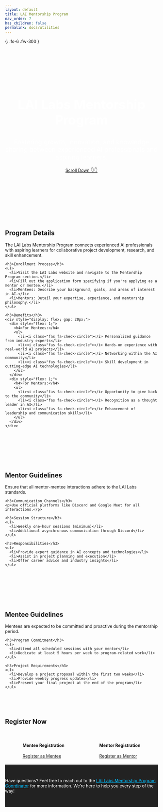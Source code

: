 ```yaml
---
layout: default
title: LAI Mentorship Program
nav_order: 7
has_children: false
permalink: docs/utilities
---
```


{: .fs-6 .fw-300 }
<!-- Hero Section -->
<section class="hero-section" style=" background-size: cover; padding: 100px 0; color: white; text-align: center;">
  <div class="container">
    <h1 style="font-size: 3em; font-weight: bold;">LAI Labs Mentorship Program</h1>
    <p style="font-size: 1.5em;">Fostering growth, innovation, and knowledge sharing between experienced AI professionals and aspiring learners.</p>
    <a href="#main-content" id="view-more" class="btn btn-primary" style="margin-top: 20px;">Scroll Down 👇👇</a>
  </div>
</section>

<!-- Main Content Section -->
<section id="main-content" class="program-details-section" style="padding: 50px 0;">
  <div class="container">
    <h2>Program Details</h2>
    <p>The LAI Labs Mentorship Program connects experienced AI professionals with aspiring learners for collaborative project development, research, and skill enhancement.</p>

    <h3>Enrollment Process</h3>
    <ul>
      <li>Visit the LAI Labs website and navigate to the Mentorship Program section.</li>
      <li>Fill out the application form specifying if you're applying as a mentor or mentee.</li>
      <li>Mentees: Describe your background, goals, and areas of interest in AI.</li>
      <li>Mentors: Detail your expertise, experience, and mentorship philosophy.</li>
    </ul>

    <h3>Benefits</h3>
    <div style="display: flex; gap: 20px;">
      <div style="flex: 1;">
        <h4>For Mentees:</h4>
        <ul>
          <li><i class="fas fa-check-circle"></i> Personalized guidance from industry experts</li>
          <li><i class="fas fa-check-circle"></i> Hands-on experience with real-world AI projects</li>
          <li><i class="fas fa-check-circle"></i> Networking within the AI community</li>
          <li><i class="fas fa-check-circle"></i> Skill development in cutting-edge AI technologies</li>
        </ul>
      </div>
      <div style="flex: 1;">
        <h4>For Mentors:</h4>
        <ul>
          <li><i class="fas fa-check-circle"></i> Opportunity to give back to the community</li>
          <li><i class="fas fa-check-circle"></i> Recognition as a thought leader in AI</li>
          <li><i class="fas fa-check-circle"></i> Enhancement of leadership and communication skills</li>
        </ul>
      </div>
    </div>
  </div>
</section>

<!-- Mentor Guidelines Section -->
<section class="mentor-guidelines-section" style=" padding: 50px 0; ">
  <div class="container">
    <h2>Mentor Guidelines</h2>
    <p>Ensure that all mentor-mentee interactions adhere to the LAI Labs standards.</p>

    <h3>Communication Channels</h3>
    <p>Use official platforms like Discord and Google Meet for all interactions.</p>

    <h3>Session Structure</h3>
    <ul>
      <li>Weekly one-hour sessions (minimum)</li>
      <li>Additional asynchronous communication through Discord</li>
    </ul>

    <h3>Responsibilities</h3>
    <ul>
      <li>Provide expert guidance in AI concepts and technologies</li>
      <li>Assist in project planning and execution</li>
      <li>Offer career advice and industry insights</li>
    </ul>
  </div>
</section>

<!-- Mentee Guidelines Section -->
<section class="mentee-guidelines-section" style="padding: 50px 0;">
  <div class="container">
    <h2>Mentee Guidelines</h2>
    <p>Mentees are expected to be committed and proactive during the mentorship period.</p>

    <h3>Program Commitment</h3>
    <ul>
      <li>Attend all scheduled sessions with your mentor</li>
      <li>Dedicate at least 5 hours per week to program-related work</li>
    </ul>

    <h3>Project Requirements</h3>
    <ul>
      <li>Develop a project proposal within the first two weeks</li>
      <li>Provide weekly progress updates</li>
      <li>Present your final project at the end of the program</li>
    </ul>
  </div>
</section>

<!-- Registration Links Section -->
<section class="registration-links-section">
  <div class="container text-center">
    <h2>Register Now</h2>
    <div style="display: flex; justify-content: space-around; padding: 20px 0;">
      <div>
        <h4>Mentee Registration</h4>
        <a href="https://docs.google.com/forms/d/e/1FAIpQLSfM8W6BIKtstyAK9BfcUdggJ_YiX8sNZke1kuWZ4_lZAS2vdA/viewform" target="_blank" class="btn btn-primary">Register as Mentee</a>
      </div>
      <div>
        <h4>Mentor Registration</h4>
        <a href="https://docs.google.com/forms/d/e/1FAIpQLScUTIVk28lJQkmsT-fqFmkp06q1oJm6efdoMPZ79FHDCRBbfQ/viewform" target="_blank" class="btn btn-primary">Register as Mentor</a>
      </div>
    </div>
  </div>
</section>

<!-- Footer Section -->
<section class="footer-section" style="background-color: #222; padding: 30px 0; color: white;">
  <div class="container text-center">
    <p>Have questions? Feel free to reach out to the <a href="/docs/Contact" style="color: #00bfff;">LAI Labs Mentorship Program Coordinator</a> for more information. We’re here to help you every step of the way!</p>
  </div>
</section>
